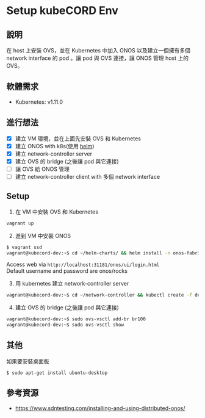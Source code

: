 # Setup kubeCORD Env

## 說明
在 host 上安裝 OVS，並在 Kubernetes 中加入 ONOS 以及建立一個擁有多個 network interface 的 pod 。讓 pod 與 OVS 連接，讓 ONOS 管理 host 上的 OVS。  

## 軟體需求
- Kubernetes: v1.11.0

## 進行想法
- [x] 建立 VM 環境，並在上面先安裝 OVS 和 Kubernetes
- [x] 建立 ONOS with k8s(使用 [helm](https://github.com/opencord/helm-charts/tree/6.0.0))
- [x] 建立 network-controller server
- [x] 建立 OVS 的 bridge (之後讓 pod 與它連接)
- [ ] 讓 OVS 給 ONOS 管理
- [ ] 建立 network-controller client with 多個 network interface

## Setup
1. 在 VM 中安裝 OVS 和 Kubernetes
```sh
vagrant up
```

2. 進到 VM 中安裝 ONOS
```sh
$ vagrant ssd
vagrant@kubecord-dev:~$ cd ~/helm-charts/ && helm install -n onos-fabric -f configs/onos-fabric.yaml onos
```
Access web via `http://localhost:31181/onos/ui/login.html`  
Default username and password are onos/rocks  

3. 用 kubernetes 建立 network-controller server
```sh
vagrant@kubecord-dev:~$ cd ~/network-controller && kubectl create -f deploy/server/
```

4. 建立 OVS 的 bridge (之後讓 pod 與它連接)
```sh
vagrant@kubecord-dev:~$ sudo ovs-vsctl add-br br100
vagrant@kubecord-dev:~$ sudo ovs-vsctl show
```


## 其他
如果要安裝桌面版
```
$ sudo apt-get install ubuntu-desktop
```

## 參考資源
- https://www.sdntesting.com/installing-and-using-distributed-onos/

